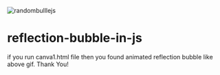 ![randombulllejs](https://user-images.githubusercontent.com/80037791/132082340-55c671db-f2aa-42a1-bec4-21a730ea5849.gif)
# reflection-bubble-in-js
if you run canva1.html file then you found animated reflection bubble like above gif.
Thank You!

